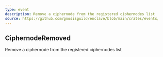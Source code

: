 ```yaml
---
type: event
description: Remove a ciphernode from the registered ciphernodes list
source: https://github.com/gnosisguild/enclave/blob/main/crates/events/src/enclave_event/ciphernode_remove.rs
---
```

## CiphernodeRemoved

Remove a ciphernode from the registered ciphernodes list